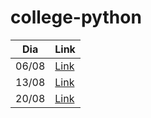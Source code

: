 # college-python

<table>
  <thead>
    <tr>
      <th>Dia</th>
      <th>Link</th>
    </tr>
  </thead>
  <tbody>
    <tr>
      <td>06/08</td>
      <td>
        <a href="https://github.com/luizfranzon/college-python/tree/main/aulas/01-dia06do8">
          Link
        </a>
      </td>
    </tr>
    <tr>
      <td>13/08</td>
      <td>
      <a href="https://github.com/luizfranzon/college-python/tree/main/aulas/02-dia13do8">
        Link
      </a>
      </td>
    </tr>
    <tr>
      <td>20/08</td>
      <td>
      <a href="https://github.com/luizfranzon/college-python/tree/main/aulas/03-dia20do8">
        Link
      </a>
      </td>
    </tr>
  </tbody>
</table>
